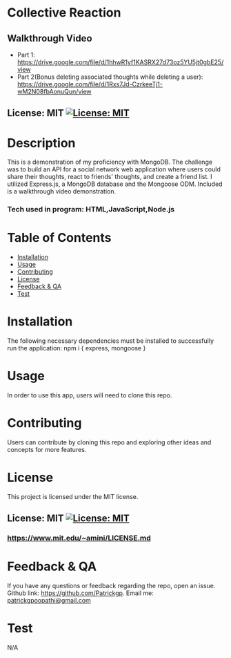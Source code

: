 # Collective Reaction

## Walkthrough Video

- Part 1: https://drive.google.com/file/d/1hhwR1yf1KASRX27d73oz5YU5jt0gbE25/view
- Part 2(Bonus deleting associated thoughts while deleting a user): https://drive.google.com/file/d/1Rxs7Jd-CzrkeeTj1-wM2N08fbAonuQun/view

## License: MIT [![License: MIT](https://img.shields.io/badge/License-MIT-yellow.svg)](https://opensource.org/licenses/MIT)

# Description

This is a demonstration of my proficiency with MongoDB. The challenge was to build an API for a social network web application where users could share their thoughts, react to friends' thoughts, and create a friend list. I utilized Express.js, a MongoDB database and the Mongoose ODM. Included is a walkthrough video demonstration.

### Tech used in program: HTML,JavaScript,Node.js

# Table of Contents

- [Installation](#installation)
- [Usage](#usage)
- [Contributing](#contributing)
- [License](#license)
- [Feedback & QA](#questions)
- [Test](#test)

# Installation

The following necessary dependencies must be installed to successfully run the application: npm i { express, mongoose }

# Usage

In order to use this app, users will need to clone this repo.

# Contributing

Users can contribute by cloning this repo and exploring other ideas and concepts for more features.

# License

This project is licensed under the MIT license.

## License: MIT [![License: MIT](https://img.shields.io/badge/License-MIT-yellow.svg)](https://opensource.org/licenses/MIT)

### https://www.mit.edu/~amini/LICENSE.md

# Feedback & QA

If you have any questions or feedback regarding the repo, open an issue.
Github link: https://github.com/Patrickgp.
Email me: patrickgpoopathi@gmail.com

# Test

N/A
